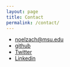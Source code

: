 ```yaml
---
layout: page
title: Contact
permalink: /contact/
---
```


* [noelzach@msu.edu](noelzach@msu.edu)
* [github](https://github.com/noelzach)
* [Twitter](https://twitter.com/ZacharyNoel4)
* [Linkedin](https://www.linkedin.com/in/zachary-noel-49884990/)

